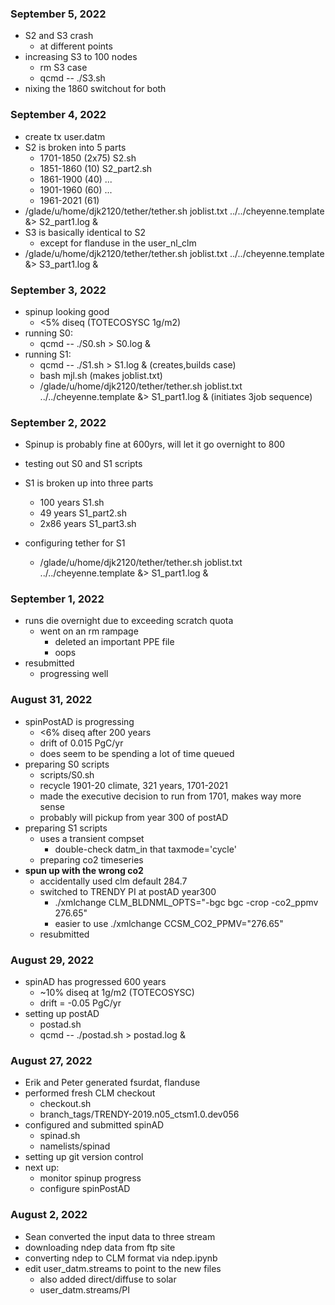 ### September 5, 2022
  - S2 and S3 crash
    - at different points
  - increasing S3 to 100 nodes
    - rm S3 case
    - qcmd -- ./S3.sh
  - nixing the 1860 switchout for both


### September 4, 2022
  - create tx user.datm
  - S2 is broken into 5 parts
    - 1701-1850 (2x75)   S2.sh
    - 1851-1860 (10)     S2_part2.sh
    - 1861-1900 (40)     ...
    - 1901-1960 (60)     ... 
    - 1961-2021 (61)
  - /glade/u/home/djk2120/tether/tether.sh joblist.txt ../../cheyenne.template &> S2_part1.log &
  - S3 is basically identical to S2
    - except for flanduse in the user_nl_clm
  - /glade/u/home/djk2120/tether/tether.sh joblist.txt ../../cheyenne.template &> S3_part1.log &


### September 3, 2022
  - spinup looking good
    - <5% diseq (TOTECOSYSC 1g/m2)
  - running S0:
    - qcmd -- ./S0.sh > S0.log &
  - running S1:
    - qcmd -- ./S1.sh > S1.log &  (creates,builds case)
    - bash mjl.sh   (makes joblist.txt)
    - /glade/u/home/djk2120/tether/tether.sh joblist.txt ../../cheyenne.template &> S1_part1.log &  (initiates 3job sequence)

### September 2, 2022
  - Spinup is probably fine at 600yrs, will let it go overnight to 800
  - testing out S0 and S1 scripts
  
  - S1 is broken up into three parts
    - 100 years           S1.sh
    - 49 years            S1_part2.sh
    - 2x86 years          S1_part3.sh

  - configuring tether for S1
    - /glade/u/home/djk2120/tether/tether.sh joblist.txt ../../cheyenne.template &> S1_part1.log &

### September 1, 2022
  - runs die overnight due to exceeding scratch quota
    - went on an rm rampage
      - deleted an important PPE file
      - oops
  - resubmitted
    - progressing well


### August 31, 2022
  - spinPostAD is progressing
    - <6% diseq after 200 years
    - drift of 0.015 PgC/yr
    - does seem to be spending a lot of time queued
  - preparing S0 scripts
    - scripts/S0.sh
    - recycle 1901-20 climate, 321 years, 1701-2021
    - made the executive decision to run from 1701, makes way more sense
    - probably will pickup from year 300 of postAD
  - preparing S1 scripts
    - uses a transient compset
      - double-check datm_in that taxmode='cycle'
    - preparing co2 timeseries
  - **spun up with the wrong co2**
    - accidentally used clm default 284.7
    - switched to TRENDY PI at postAD year300
      - ./xmlchange CLM_BLDNML_OPTS="-bgc bgc -crop -co2_ppmv 276.65"
      - easier to use ./xmlchange CCSM_CO2_PPMV="276.65"
    - resubmitted
    

### August 29, 2022
 - spinAD has progressed 600 years
   - ~10% diseq at 1g/m2 (TOTECOSYSC)
   - drift = -0.05 PgC/yr
 - setting up postAD
   - postad.sh
   - qcmd -- ./postad.sh > postad.log &

### August 27, 2022
 - Erik and Peter generated fsurdat, flanduse
 - performed fresh CLM checkout
   - checkout.sh
   - branch_tags/TRENDY-2019.n05_ctsm1.0.dev056
 - configured and submitted spinAD
   - spinad.sh
   - namelists/spinad
 - setting up git version control
 - next up:
   - monitor spinup progress
   - configure spinPostAD


### August 2, 2022
 - Sean converted the input data to three stream
 - downloading ndep data from ftp site
 - converting ndep to CLM format via ndep.ipynb
 - edit user_datm.streams to point to the new files
   - also added direct/diffuse to solar
   - user_datm.streams/PI

